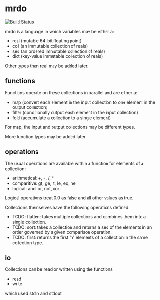 mrdo
===
[![Build Status](https://travis-ci.org/dominichamon/mrdo.svg?branch=master)](https://travis-ci.org/dominichamon/mrdo)

mrdo is a language in which variables may be either a:

* real (mutable 64-bit floating point)
* coll (an immutable collection of reals)
* seq (an ordered immutable collection of reals)
* dict (key-value immutable collection of reals)

Other types than real may be added later.

functions
---------

Functions operate on these collections in parallel and are either a:

* map (convert each element in the input collection to one element in the output
    collection)
* filter (conditionally output each element in the input collection)
* fold (accumulate a collection to a single element)

For map, the input and output collections may be different types.

More function types may be added later.

operations
----------
The usual operations are available within a function for elements of a
collection:

* arithmetical: +, -, /, *
* comparitive: gt, ge, lt, le, eq, ne
* logical: and, or, not, xor

Logical operations treat 0.0 as false and all other values as true.

Collections themselves have the following operations defined:

* TODO: flatten: takes multiple collections and combines them into a single
collection.
* TODO: sort: takes a collection and returns a seq of the elements in an order
governed by a given comparison operation.
* TODO: first: returns the first 'n' elements of a collection in the same collection
type.

io
--
Collections can be read or written using the functions

* read
* write

which used stdin and stdout
